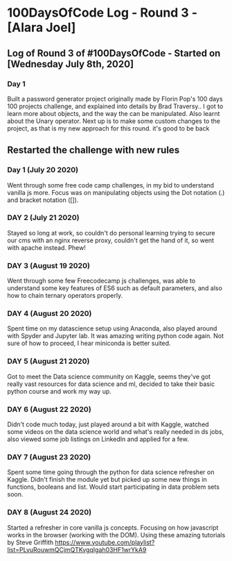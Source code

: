 
# 100DaysOfCode Log - Round 3 - [Alara Joel]
## Log of Round 3 of #100DaysOfCode - Started on [Wednesday July 8th, 2020]

### Day 1
Built a password generator project originally made by Florin Pop's 100 days 100 projects challenge, and explained into details by Brad Traversy..
I got to learn more about objects, and the way the can be manipulated. Also learnt about the Unary operator. 
Next up is to make some custom changes to the project, as that is my new approach for this round. it's good to be back

## Restarted the challenge with new rules

### Day 1 (July 20 2020)
Went through some free code camp challenges, in my bid to understand vanilla js more. Focus was on manipulating objects using the Dot notation (.) and bracket notation ([]).

### DAY 2 (July 21 2020)
Stayed so long at work, so couldn't do personal learning trying to secure our cms with an nginx reverse proxy, couldn't get the hand of it, so went with apache instead. Phew!


### DAY 3 (August 19 2020)

Went through some few Freecodecamp js challenges, was able to understand some key features of ES6 such as default parameters, and also how to chain ternary operators properly.


### DAY 4 (August 20 2020)

Spent time on my datascience setup using Anaconda, also played around with Spyder and Jupyter lab. It was amazing writing python code again.
Not sure of how to proceed, I hear miniconda is better suited.

### DAY 5 (August 21 2020)

Got to meet the Data science community on Kaggle, seems they've got really vast resources for data science and ml, decided to take their basic python course and work my way up. 

### DAY 6 (August 22 2020)

Didn't code much today, just played around a bit with Kaggle, watched some videos on the data science world and what's really needed in ds jobs, also viewed some job listings on LinkedIn and applied for a few.

### DAY 7 (August 23 2020)
Spent some time going through the python for data science refresher on Kaggle. Didn't finish the module yet but picked up some new things in functions, booleans and list. Would start participating in data problem sets soon.

### DAY 8 (August 24 2020)

Started a refresher in core vanilla js concepts. Focusing on how javascript works in the browser (working with the DOM). Using these amazing tutorials by Steve Griffith https://www.youtube.com/playlist?list=PLyuRouwmQCjmQTKvgqIgah03HF1wrYkA9

